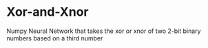 # Xor-and-Xnor
Numpy Neural Network that takes the xor or xnor of two 2-bit binary numbers based on a third number
